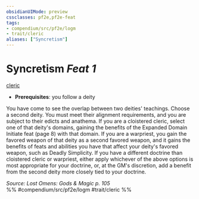 ```yaml
---
obsidianUIMode: preview
cssclasses: pf2e,pf2e-feat
tags:
- compendium/src/pf2e/logm
- trait/cleric
aliases: ["Syncretism"]
---
```

# Syncretism  *Feat 1*  
[cleric](rules/traits/cleric.md "Cleric Class Trait")  

- **Prerequisites**: you follow a deity

You have come to see the overlap between two deities' teachings. Choose a second deity. You must meet their alignment requirements, and you are subject to their edicts and anathema. If you are a cloistered cleric, select one of that deity's domains, gaining the benefits of the Expanded Domain Initiate feat (page 8) with that domain. If you are a warpriest, you gain the favored weapon of that deity as a second favored weapon, and it gains the benefits of feats and abilities you have that affect your deity's favored weapon, such as Deadly Simplicity. If you have a different doctrine than cloistered cleric or warpriest, either apply whichever of the above options is most appropriate for your doctrine, or, at the GM's discretion, add a benefit from the second deity more closely tied to your doctrine.

*Source: Lost Omens: Gods & Magic p. 105*  
%% #compendium/src/pf2e/logm #trait/cleric %%